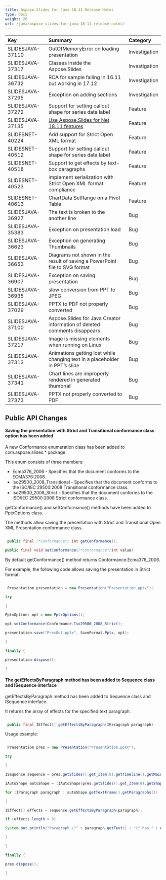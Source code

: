 ```yaml
---
title: Aspose.Slides for Java 18.11 Release Notes
type: docs
weight: 20
url: /java/aspose-slides-for-java-18-11-release-notes/
---
```


|**Key**|**Summary**|**Category**|
| :- | :- | :- |
|SLIDESJAVA-37110|OutOfMemoryError on loading presentation|Investigation|
|SLIDESJAVA-37317|Classes inside the Aspose.Slides|Investigation|
|SLIDESJAVA-36732|RCA for sample failing in 16.11 but working in 17.12|Investigation|
|SLIDESJAVA-37295|Exception on adding sections|Investigation|
|SLIDESJAVA-37272|Support for setting callout shape for series data label|Feature|
|SLIDESJAVA-37135|[Use Aspose.Slides for Net 18.11 features](https://docs.aspose.com/display/slidesnet/Aspose.Slides+for+.NET+18.11+Release+Notes)|Feature|
|SLIDESNET-40224|Add support for Strict Open XML format|Feature|
|SLIDESNET-40512|Support for setting callout shape for series data label|Feature|
|SLIDESNET-40518|Support to get effects by text-box paragraphs|Feature|
|SLIDESNET-40523|Implement serialization with Strict Open XML format compliance|Feature|
|SLIDESNET-40613|ChartData SetRange on a Pivot Table|Feature|
|SLIDESJAVA-36927|The text is broken to the another line|Bug|
|SLIDESJAVA-35383|Exception on presentation load|Bug|
|SLIDESJAVA-36623|Exception on generating Thumbnails|Bug|
|SLIDESJAVA-36653|Diagrams not shown in the result of saving a PowerPoint file to SVG format|Bug|
|SLIDESJAVA-36907|Exception on saving presentation|Bug|
|SLIDESJAVA-36935|slow conversion from PPT to JPEG|Bug|
|SLIDESJAVA-37029|PPTX to PDF not properly converted|Bug|
|SLIDESJAVA-37100|Aspose.Slides for Java Creator information of deleted comments disappears|Bug|
|SLIDESJAVA-37217|Image is missing elements when running on Linux|Bug|
|SLIDESJAVA-37313|Animations getting lost while changing text in a placeholder in PPT’s slide|Bug|
|SLIDESJAVA-37341|Chart lines are improperly rendered in generated thumbnail|Bug|
|SLIDESJAVA-37373|PPTX not properly converted to PDF|Bug|
## **Public API Changes**
#### **Saving the presentation with Strict and Transitional conformance class option has been added**
A new Conformance enumeration class has been added to com.aspose.slides.* package.

This enum consists of three members:

- Ecma376_2006 - Specifies that the document conforms to the ECMA376:2006.
- Iso29500_2008_Transitional - Specifies that the document conforms to the ISO/IEC 29500:2008 Transitional conformance class.
- Iso29500_2008_Strict - Specifies that the document conforms to the ISO/IEC 29500:2008 Strict conformance class.

getConformance() and setConformance() methods have been added to PptxOptions class.

The methods allow saving the presentation with Strict and Transitional Open XML Presentation conformance class.

``` java

 public final /*Conformance*/ int getConformance();

public final void setConformance(/*Conformance*/int value)

```

By default getConformance() method returns Conformance.Ecma376_2006.

For example, the following code allows saving the presentation in Strict format.

``` java

 Presentation presentation = new Presentation("Presentation.pptx");

try

{

PptxOptions opt = new PptxOptions();

opt.setConformance(Conformance.Iso29500_2008_Strict);

presentation.save("PresOut.pptx", SaveFormat.Pptx, opt);

}

finally {

presentation.dispose();

}

```
#### **The getEffectsByParagraph method has been added to Sequence class and ISequence interface**
getEffectsByParagraph method has been added to Sequence class and ISequence interface.

It returns the array of effects for the specified text paragraph.

``` java

 public final IEffect[] getEffectsByParagraph(IParagraph paragraph)

```

Usage example:

``` java

 Presentation pres = new Presentation("Presentation.pptx");

try

{

ISequence sequence = pres.getSlides().get_Item(0).getTimeline().getMainSequence();

IAutoShape autoShape = (IAutoShape)pres.getSlides().get_Item(0).getShapes().get_Item(0);

for (IParagraph paragraph : autoShape.getTextFrame().getParagraphs())

{

IEffect[] effects = sequence.getEffectsByParagraph(paragraph);

if (effects.length > 0)

System.out.println("Paragraph \"" + paragraph.getText() + "\" has " + effects[0].getType() + " effect.");

}

}

finally {

pres.dispose();

}

```
